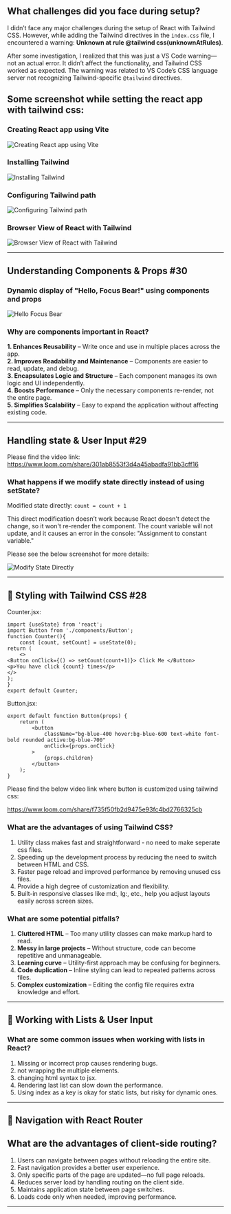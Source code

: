 ## What challenges did you face during setup?
I didn’t face any major challenges during the setup of React with Tailwind CSS. However, while adding the Tailwind directives in the `index.css` file, I encountered a warning:
**Unknown at rule @tailwind css(unknownAtRules)**.

After some investigation, I realized that this was just a VS Code warning—not an actual error. It didn’t affect the functionality, and Tailwind CSS worked as expected. The warning was related to VS Code’s CSS language server not recognizing Tailwind-specific `@tailwind` directives.

## Some screenshot while setting the react app with tailwind css:
### Creating React app using Vite
![Creating React app using Vite](https://github.com/ashokneupane/ashokneupane-intern-repo/blob/main/milestones/images/react_fundamentals/installing_react.png)<br>

### Installing Tailwind
![Installing Tailwind](https://github.com/ashokneupane/ashokneupane-intern-repo/blob/main/milestones/images/react_fundamentals/installing_tailwind.png)<br>

### Configuring Tailwind path
![Configuring Tailwind path](https://github.com/ashokneupane/ashokneupane-intern-repo/blob/main/milestones/images/react_fundamentals/configuring_tailwind_path.png)<br>

### Browser View of React with Tailwind
![Browser View of React with Tailwind](https://github.com/ashokneupane/ashokneupane-intern-repo/blob/main/milestones/images/react_fundamentals/react_with_tailwind.png)<br>

---

## Understanding Components & Props #30

### Dynamic display of "Hello, Focus Bear!" using components and props
![Hello Focus Bear](https://github.com/ashokneupane/ashokneupane-intern-repo/blob/main/milestones/images/react_fundamentals/hello_focus_bear.png)<br>

### Why are components important in React?
**1. Enhances Reusability** – Write once and use in multiple places across the app.<br>
**2. Improves Readability and Maintenance** – Components are easier to read, update, and debug.<br>
**3. Encapsulates Logic and Structure** – Each component manages its own logic and UI independently.<br>
**4. Boosts Performance** – Only the necessary components re-render, not the entire page.<br>
**5. Simplifies Scalability** – Easy to expand the application without affecting existing code.<br>

---

## Handling state & User Input #29

Please find the video link:<br>
https://www.loom.com/share/301ab8553f3d4a45abadfa91bb3cff16<br>

### What happens if we modify state directly instead of using setState?

Modified state directly:
`count = count + 1`

This direct modification doesn’t work because React doesn't detect the change, so it won't re-render the component. The count variable will not update, and it causes an error in the console: "Assignment to constant variable."

Please see the below screenshot for more details:

![Modify State Directly](https://github.com/ashokneupane/ashokneupane-intern-repo/blob/main/milestones/images/react_fundamentals/modify_state_directly.png)<br>

---

## 📌 Styling with Tailwind CSS #28
Counter.jsx:

```
import {useState} from 'react';
import Button from './components/Button';
function Counter(){
    const [count, setCount] = useState(0);
return (
    <>
<Button onClick={() => setCount(count+1)}> Click Me </Button>
<p>You have click {count} times</p>
</>
);
}
export default Counter;
```

Button.jsx:

```
export default function Button(props) {
    return (
        <button
            className="bg-blue-400 hover:bg-blue-600 text-white font-bold rounded active:bg-blue-700"
            onClick={props.onClick}
        >
            {props.children}
        </button>
    );
}
```
Please find the below video link where button is customized using tailwind css:

https://www.loom.com/share/f735f50fb2d9475e93fc4bd2766325cb<br>


### What are the advantages of using Tailwind CSS?
1. Utility class makes fast and straightforward - no need to make seperate css files.
2. Speeding up the development process by reducing the need to switch between HTML and CSS.
3. Faster page reload and improved performance by removing unused css files.
4. Provide a high degree of customization and flexibility.
5. Built-in responsive classes like md:, lg:, etc., help you adjust layouts easily across screen sizes.

### What are some potential pitfalls?
1. **Cluttered HTML** – Too many utility classes can make markup hard to read.
2. **Messy in large projects** – Without structure, code can become repetitive and unmanageable.
3. **Learning curve** – Utility-first approach may be confusing for beginners.
4. **Code duplication** – Inline styling can lead to repeated patterns across files.
5. **Complex customization** – Editing the config file requires extra knowledge and effort.

---
## 📌 Working with Lists & User Input

### What are some common issues when working with lists in React?
1. Missing or incorrect prop causes rendering bugs.
2. not wrapping the multiple elements.
3. changing html syntax to jsx.
4. Rendering last list can slow down the performance.
5. Using index as a key is okay for static lists, but risky for dynamic ones.

---

## 📌 Navigation with React Router
## What are the advantages of client-side routing?
1. Users can navigate between pages without reloading the entire site.
2. Fast navigation provides a better user experience.
3. Only specific parts of the page are updated—no full page reloads.
4. Reduces server load by handling routing on the client side.
5. Maintains application state between page switches.
6. Loads code only when needed, improving performance.

---

